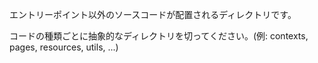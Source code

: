 エントリーポイント以外のソースコードが配置されるディレクトリです。

コードの種類ごとに抽象的なディレクトリを切ってください。(例: contexts, pages, resources, utils, ...)
